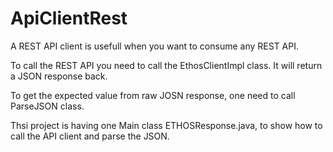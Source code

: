 # ApiClientRest
A REST API client is usefull when you want to consume any REST API.

To call the REST API you need to call the EthosClientImpl class. It will return a JSON response back.

To get the expected value from raw JOSN response, one need to call ParseJSON class.

Thsi project is having one Main class ETHOSResponse.java, to show how to call the API client and parse the JSON.
